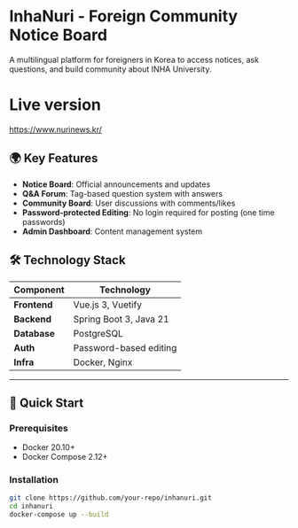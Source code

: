 # InhaNuri - Foreign Community Notice Board
A multilingual platform for foreigners in Korea to access notices, ask questions, and build community about INHA University.

# Live version
https://www.nurinews.kr/

## 🌍 Key Features
- **Notice Board**: Official announcements and updates
- **Q&A Forum**: Tag-based question system with answers
- **Community Board**: User discussions with comments/likes
- **Password-protected Editing**: No login required for posting (one time passwords)
- **Admin Dashboard**: Content management system

## 🛠 Technology Stack
| Component       | Technology               |
|----------------|--------------------------|
| **Frontend**   | Vue.js 3, Vuetify        |
| **Backend**    | Spring Boot 3, Java 21   |
| **Database**   | PostgreSQL               |
| **Auth**       | Password-based editing   |
| **Infra**      | Docker, Nginx            |

---

## 🚀 Quick Start

### Prerequisites
- Docker 20.10+
- Docker Compose 2.12+

### Installation
```bash
git clone https://github.com/your-repo/inhanuri.git
cd inhanuri
docker-compose up --build